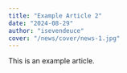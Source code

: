 ```yaml
---
title: "Example Article 2"
date: "2024-08-29"
author: "isevendeuce"
cover: "/news/cover/news-1.jpg"
---
```


This is an example article.